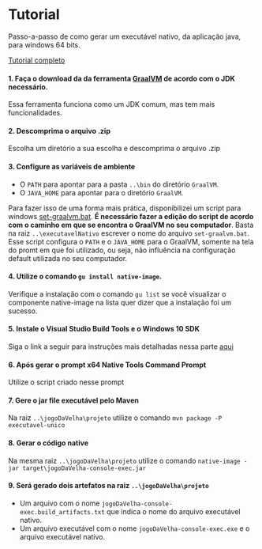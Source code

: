 # Tutorial
Passo-a-passo de como gerar um executável nativo, da aplicação java, para windows 64 bits.

[Tutorial completo](https://medium.com/graalvm/using-graalvm-and-native-image-on-windows-10-9954dc071311)

#### 1. Faça o download da da ferramenta [GraalVM](https://github.com/graalvm/graalvm-ce-builds/releases/tag/vm-22.3.0) de acordo com o JDK necessário.
Essa ferramenta funciona como um JDK comum, mas tem mais funcionalidades.
#### 2. Descomprima o arquivo .zip
Escolha um diretório a sua escolha e descomprima o arquivo .zip
#### 3. Configure as variáveis de ambiente
- O `PATH` para apontar para a pasta `..\bin` do diretório `GraalVM`.
- O `JAVA_HOME` para apontar para o diretório `GraalVM`.

Para fazer isso de uma forma mais prática, disponibilizei um script para windows [set-graalvm.bat](https://github.com/nogueiralegacy/jogoDaVelha/documentacao/executavelNativo). **É necessário fazer a edição do script de acordo com o caminho em que se encontra o GraalVM no seu computador**. Basta na raiz `..\executavelNativo` escrever o nome do arquivo `set-graalvm.bat`. Esse script configura o `PATH` e o `JAVA_HOME` para o GraalVM, somente na tela do promt em que foi utilizado, ou seja, não influência na configuração default utilizada no seu computador.
#### 4. Utilize o comando `gu install native-image`.
Verifique a instalação com o comando `gu list` se você visualizar o componente native-image na lista quer dizer que a instalação foi um sucesso.
#### 5. Instale o Visual Studio Build Tools e o Windows 10 SDK
Siga o link a seguir para instruções mais detalhadas nessa parte [aqui](https://medium.com/graalvm/using-graalvm-and-native-image-on-windows-10-9954dc071311)
#### 6. Após gerar o prompt x64 Native Tools Command Prompt
Utilize o script criado nesse prompt
#### 7. Gere o jar file executável pelo Maven
Na raiz `..\jogoDaVelha\projeto` utilize o comando `mvn package -P executavel-unico`
#### 8. Gerar o código native
Na mesma raiz `..\jogoDaVelha\projeto` utilize o comando `native-image -jar target\jogoDaVelha-console-exec.jar`
#### 9. Será gerado dois artefatos na raiz `..\jogoDaVelha\projeto`
- Um arquivo com o nome `jogoDaVelha-console-exec.build_artifacts.txt` que indica o nome do arquivo executável nativo.
- Um arquivo executável com o nome `jogoDaVelha-console-exec.exe` e o arquivo executável nativo.